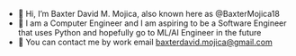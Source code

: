- 👋 Hi, I’m Baxter David M. Mojica, also known here as @BaxterMojica18
- 🌱 I am a Computer Engineer and I am aspiring to be a Software Engineer that uses Python and hopefully go to ML/AI Engineer in the future
- 📧 You can contact me by work email baxterdavid.mojica@gmail.com
